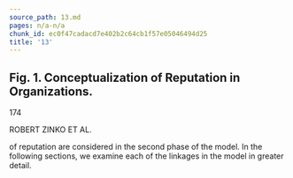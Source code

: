 ```yaml
---
source_path: 13.md
pages: n/a-n/a
chunk_id: ec0f47cadacd7e402b2c64cb1f57e05046494d25
title: '13'
---
```

## Fig. 1. Conceptualization of Reputation in Organizations.

174

ROBERT ZINKO ET AL.

of reputation are considered in the second phase of the model. In the following sections, we examine each of the linkages in the model in greater detail.
